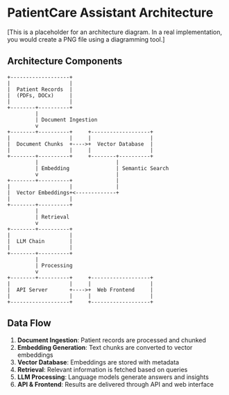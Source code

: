 # PatientCare Assistant Architecture

[This is a placeholder for an architecture diagram. In a real implementation, you would create a PNG file using a diagramming tool.]

## Architecture Components

```
+-------------------+
|                   |
|  Patient Records  |
|  (PDFs, DOCx)     |
|                   |
+--------+----------+
         |
         | Document Ingestion
         v
+--------+----------+     +-------------------+
|                   |     |                   |
|  Document Chunks  +---->+  Vector Database  |
|                   |     |                   |
+--------+----------+     +--------+----------+
         |                         |
         | Embedding               | Semantic Search
         v                         |
+--------+----------+              |
|                   |              |
|  Vector Embeddings+<-------------+
|                   |
+--------+----------+
         |
         | Retrieval
         v
+--------+----------+
|                   |
|  LLM Chain        |
|                   |
+--------+----------+
         |
         | Processing
         v
+--------+----------+     +-------------------+
|                   |     |                   |
|  API Server       +---->+  Web Frontend     |
|                   |     |                   |
+-------------------+     +-------------------+
```

## Data Flow

1. **Document Ingestion**: Patient records are processed and chunked
2. **Embedding Generation**: Text chunks are converted to vector embeddings
3. **Vector Database**: Embeddings are stored with metadata
4. **Retrieval**: Relevant information is fetched based on queries
5. **LLM Processing**: Language models generate answers and insights
6. **API & Frontend**: Results are delivered through API and web interface
